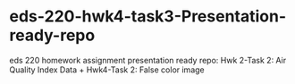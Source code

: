 # eds-220-hwk4-task3-Presentation-ready-repo
eds 220 homework assignment presentation ready repo: Hwk 2-Task 2: Air Quality Index Data + Hwk4-Task 2: False color image
